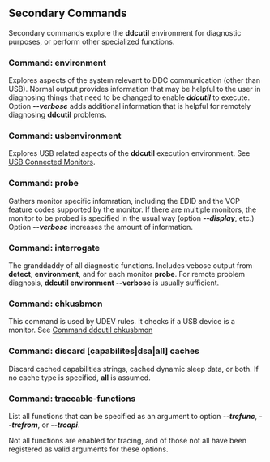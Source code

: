 ## Secondary Commands

Secondary commands explore the **ddcutil** environment for diagnostic purposes, or perform other specialized functions.

### Command: environment<a name="environment"></a>

Explores aspects of the system relevant to DDC communication (other than USB).  Normal output provides information that may be helpful to the user
in diagnosing things that need to be changed to enable ***ddcutil*** to execute.  Option ***--verbose*** adds additional information
that is helpful for remotely diagnosing **ddcutil** problems.

### Command: usbenvironment<a name="usbenvironment"></a>

Explores USB related aspects of the **ddcutil** execution environment.  See [USB Connected Monitors](usb.md).

### Command: probe<a name="probe"></a>

Gathers monitor specific infomration, including the EDID and the VCP feature codes supported by the monitor.  If there are multiple
monitors, the monitor to be probed is specified in the usual way (option ***--display***, etc.) 
Option ***--verbose*** increases the amount of information.

### Command: interrogate<a name="interrogate"></a>

The granddaddy of all diagnostic functions.  Includes vebose output from **detect**, **environment**, and for each monitor **probe**.
For remote problem diagnosis, **ddcutil environment --verbose** is usually sufficient. 

### Command: chkusbmon<a name="chkusbmon"></a>

This command is used by UDEV rules.  It checks if a USB device is a monitor.  See [Command ddcutil chkusbmon](usb.md#command_chkusbmon)

### Command: discard [capabilites|dsa|all] caches<a name="command_discard_caches"></a>

Discard cached capabilities strings, cached dynamic sleep data, or both.  If no cache type is specified, **all** is assumed.

### Command: traceable-functions<a name="command_traceable_functions"></a>

List all functions that can be specified as an argument to option ***--trcfunc***, ***--trcfrom***, or ***--trcapi***. 

Not all functions are enabled for tracing, and of those not all have been registered as valid arguments for these options.



